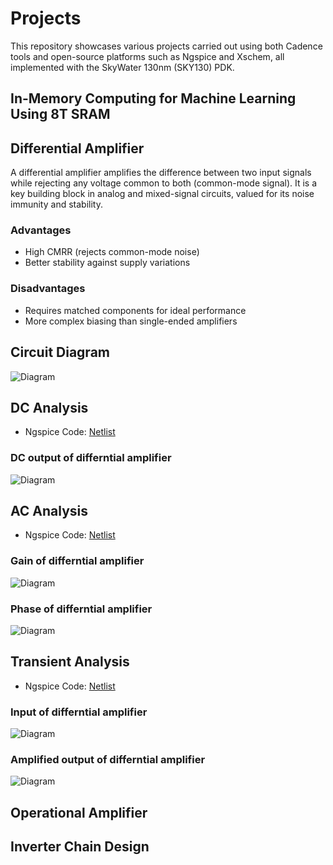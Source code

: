 # Projects
This repository showcases various projects carried out using both Cadence tools and open-source platforms such as Ngspice and Xschem, all implemented with the SkyWater 130nm (SKY130) PDK.
## In-Memory Computing for Machine Learning Using 8T SRAM

## Differential Amplifier
A differential amplifier amplifies the difference between two input signals while rejecting any voltage common to both (common-mode signal). It is a key building block in analog and mixed-signal circuits, valued for its noise immunity and stability.
### Advantages
- High CMRR (rejects common-mode noise)
- Better stability against supply variations
### Disadvantages
- Requires matched components for ideal performance
- More complex biasing than single-ended amplifiers
## Circuit Diagram
![Diagram](docs/ckt_dia_differ_amp.jpeg)

## DC Analysis
- Ngspice Code: [Netlist](netlist/Diff_Amp/DC_Analysis.sp)
### DC output of differntial amplifier
![Diagram](docs/DC_diff.png)

## AC Analysis
- Ngspice Code: [Netlist](netlist/Diff_Amp/AC_Analysis.sp)
### Gain of differntial amplifier
![Diagram](docs/gain_diff.png)
### Phase of differntial amplifier
![Diagram](docs/phase_differ.png)

## Transient Analysis
- Ngspice Code: [Netlist](netlist/Diff_Amp/Tran_Analysis.sp)
### Input of differntial amplifier
![Diagram](docs/ip_ac_differ.png)
### Amplified output of differntial amplifier
![Diagram](docs/op_ac_differn.png)

## Operational Amplifier
## Inverter Chain Design
